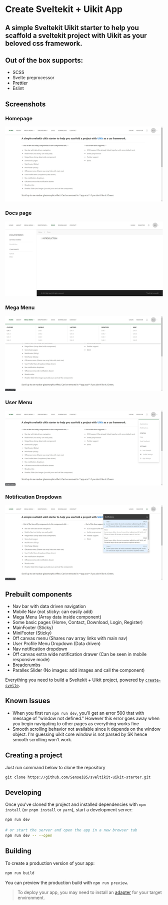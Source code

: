 # Create Sveltekit + Uikit App

## A simple Sveltekit Uikit starter to help you scaffold a sveltekit project with Uikit as your beloved css framework.

## Out of the box supports:

- SCSS
- Svelte preprocessor
- Prettier
- Eslint

## Screenshots

### Homepage
![Home page](screenshots/home.jpg "Home page")

### Docs page
![Home page](screenshots/docs-page.jpg "Docs page")

### Mega Menu
![Mega Menu](screenshots/mega-menu.jpg "Mega menu")

### User Menu
![User Menu](screenshots/user-menu.jpg "User menu")

### Notification Dropdown
![Notification Dropdown](screenshots/notification-dropdown.jpg "Notification Dropdown")

## Prebuilt components

- Nav bar with data driven navigation
- Mobile Nav (not sticky: can easily add)
- Mega Menu (Array data inside component)
- Some basic pages (Home, Contact, Download, Login, Register)
- MainFooter (Sticky)
- MiniFooter (Sticky)
- Off canvas menu (Shares nav array links with main nav)
- User Profile Menu Dropdown (Data driven)
- Nav notification dropdown
- Off canvas extra wide notification drawer (Can be seen in mobile responsive mode)
- Breadcrumbs
- Parallex Slider (No images: add images and call the component)

Everything you need to build a Sveltekit + Uikit project, powered by [`create-svelte`](https://github.com/sveltejs/kit/tree/master/packages/create-svelte).

## Known Issues
- When you first run `npm run dev`, you'll get an error 500 that with message of "window not defined." However this error goes away when you begin navigating to other pages as everything works fine
- Smooth scrolling behavior not available since it depends on the window object. I'm guessing uikit core window is not parsed by SK hence smooth scrolling won't work. 

## Creating a project

Just run command below to clone the repository

```
git clone https://github.com/Sensei85/sveltikit-uikit-starter.git
```

## Developing

Once you've cloned the project and installed dependencies with `npm install` (or `pnpm install` or `yarn`), start a development server:

```bash
npm run dev

# or start the server and open the app in a new browser tab
npm run dev -- --open
```

## Building

To create a production version of your app:

```bash
npm run build
```

You can preview the production build with `npm run preview`.

> To deploy your app, you may need to install an [adapter](https://kit.svelte.dev/docs/adapters) for your target environment.
